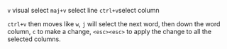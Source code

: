 `v` visual select
`maj+v` select line
`ctrl+v`select column

`ctrl+v` then moves like `w`, `j` will select the next word, then down the word column, `c` to make a change, `<esc><esc>` to apply the change to all the selected columns.
